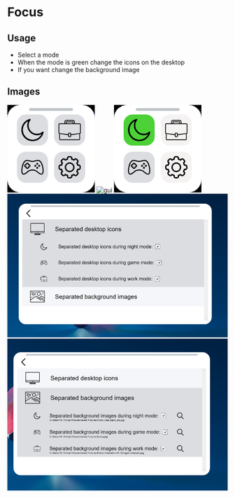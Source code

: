 # Focus
## Usage
  * Select a mode
  * When the mode is green change the icons on the desktop
  * If you want change the background image
## Images
![gui](https://github.com/kapasifulop/Focus/blob/main/imgs/1.png?raw=true)
![gui](https://github.com/kapasifulop/Focus/blob/main/imgs/anim1.gif?raw=true)
![gui](https://github.com/kapasifulop/Focus/blob/main/imgs/2.png?raw=true)
![gui](https://github.com/kapasifulop/Focus/blob/main/imgs/3.png?raw=true)
![gui](https://github.com/kapasifulop/Focus/blob/main/imgs/4.png?raw=true)
